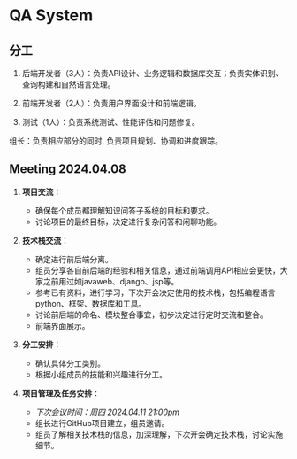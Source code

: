# QA System

## 分工

1. 后端开发者（3人）：负责API设计、业务逻辑和数据库交互；负责实体识别、查询构建和自然语言处理。
    
2. 前端开发者（2人）：负责用户界面设计和前端逻辑。
  
3. 测试（1人）：负责系统测试、性能评估和问题修复。

组长：负责相应部分的同时, 负责项目规划、协调和进度跟踪。
 

## Meeting 2024.04.08
1. **项目交流**：
    - 确保每个成员都理解知识问答子系统的目标和要求。
    - 讨论项目的最终目标，决定进行复杂问答和闲聊功能。

2. **技术栈交流**：
    - 确定进行前后端分离。
    - 组员分享各自前后端的经验和相关信息，通过前端调用API相应会更快，大家之前用过如javaweb、django、jsp等。
    - 参考已有资料，进行学习，下次开会决定使用的技术栈，包括编程语言python、框架、数据库和工具。
    - 讨论前后端的命名、模块整合事宜，初步决定进行定时交流和整合。
    - 前端界面展示。

2. **分工安排**：
    - 确认具体分工类别。
    - 根据小组成员的技能和兴趣进行分工。

3. **项目管理及任务安排**：
    - *下次会议时间：周四 2024.04.11 21:00pm*
    - 组长进行GitHub项目建立，组员邀请。
    - 组员了解相关技术栈的信息，加深理解，下次开会确定技术栈，讨论实施细节。




